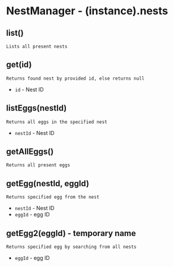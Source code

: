 # NestManager - (instance).nests

## list()

    Lists all present nests

## get(id)

    Returns found nest by provided id, else returns null

- `id` - Nest ID

## listEggs(nestId)

    Returns all eggs in the specified nest

- `nestId` - Nest ID

## getAllEggs()

    Returns all present eggs

## getEgg(nestId, eggId)

    Returns specified egg from the nest

- `nestId` - Nest ID
- `eggId` - egg ID

## getEgg2(eggId) - temporary name

    Returns specified egg by searching from all nests

- `eggId` - egg ID
